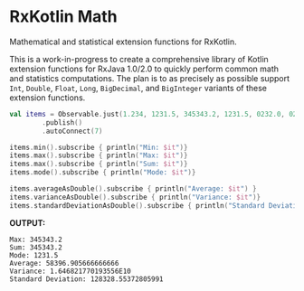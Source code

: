 # RxKotlin Math

Mathematical and statistical extension functions for RxKotlin.

This is a work-in-progress to create a comprehensive library of Kotlin extension functions for RxJava 1.0/2.0 to quickly perform common math and statistics computations. The plan is to as precisely as possible support `Int`, `Double`, `Float`, `Long`, `BigDecimal`, and `BigInteger` variants of these extension functions.

```kotlin
val items = Observable.just(1.234, 1231.5, 345343.2, 1231.5, 0232.0, 02342.0)
        .publish()
        .autoConnect(7)

items.min().subscribe { println("Min: $it")}
items.max().subscribe { println("Max: $it")}
items.max().subscribe { println("Sum: $it")}
items.mode().subscribe { println("Mode: $it")}

items.averageAsDouble().subscribe { println("Average: $it") }
items.varianceAsDouble().subscribe { println("Variance: $it")}
items.standardDeviationAsDouble().subscribe { println("Standard Deviation: $it")}
```

**OUTPUT:**

```
Max: 345343.2
Sum: 345343.2
Mode: 1231.5
Average: 58396.905666666666
Variance: 1.646821770193556E10
Standard Deviation: 128328.55372805991
```
